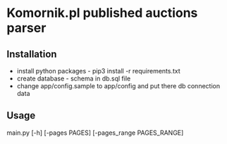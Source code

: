 # Komornik.pl published auctions parser

## Installation
- install python packages - pip3 install -r requirements.txt
- create database - schema in db.sql file
- change app/config.sample to app/config and put there db connection data

## Usage
main.py [-h] [-pages PAGES] [-pages_range PAGES_RANGE]